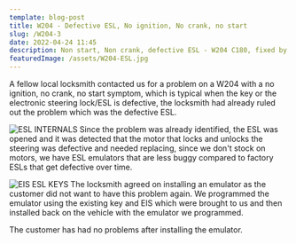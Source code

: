 ```yaml
---
template: blog-post
title: W204 - Defective ESL, No ignition, No crank, no start
slug: /W204-3
date: 2022-04-24 11:45
description: Non start, Non crank, defective ESL - W204 C180, fixed by MOK'S AUTO
featuredImage: /assets/W204-ESL.jpg
---
```

A fellow local locksmith contacted us for a problem on a W204 with a no ignition, no crank, no start symptom, which is typical when the key or the electronic steering lock/ESL is defective, the locksmith had already ruled out the problem which was the defective ESL.

![ESL INTERNALS](/assets/W204-ESL-1.jpg "INTERNALS")
Since the problem was already identified, the ESL was opened and it was detected that the motor that locks and unlocks the steering was defective and needed replacing, since we don't stock on motors, we have ESL emulators that are less buggy compared to factory ESLs that get defective over time.

![EIS ESL KEYS](/assets/W204-EIS-ESL-KEY.jpg "EIS-ESL-KEYS")
The locksmith agreed on installing an emulator as the customer did not want to have this problem again. We programmed the emulator using the existing key and EIS which were brought to us and then installed back on the vehicle with the emulator we programmed. 

The customer has had no problems after installing the emulator.
